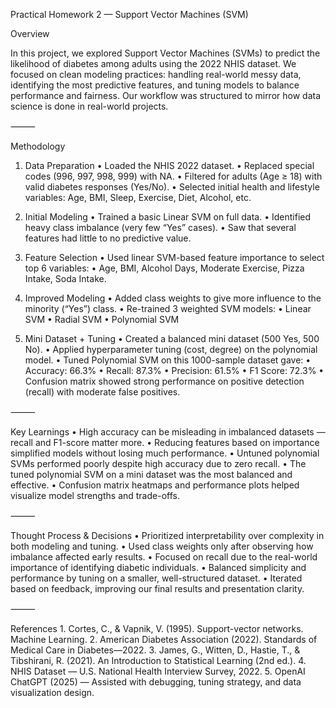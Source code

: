 Practical Homework 2 — Support Vector Machines (SVM)

 Overview

In this project, we explored Support Vector Machines (SVMs) to predict the likelihood of diabetes among adults using the 2022 NHIS dataset. We focused on clean modeling practices: handling real-world messy data, identifying the most predictive features, and tuning models to balance performance and fairness. Our workflow was structured to mirror how data science is done in real-world projects.

⸻

Methodology

1. Data Preparation
	•	Loaded the NHIS 2022 dataset.
	•	Replaced special codes (996, 997, 998, 999) with NA.
	•	Filtered for adults (Age ≥ 18) with valid diabetes responses (Yes/No).
	•	Selected initial health and lifestyle variables: Age, BMI, Sleep, Exercise, Diet, Alcohol, etc.

2. Initial Modeling
	•	Trained a basic Linear SVM on full data.
	•	Identified heavy class imbalance (very few “Yes” cases).
	•	Saw that several features had little to no predictive value.

3. Feature Selection
	•	Used linear SVM-based feature importance to select top 6 variables:
	•	Age, BMI, Alcohol Days, Moderate Exercise, Pizza Intake, Soda Intake.

4. Improved Modeling
	•	Added class weights to give more influence to the minority (“Yes”) class.
	•	Re-trained 3 weighted SVM models:
	•	Linear SVM
	•	Radial SVM
	•	Polynomial SVM

5. Mini Dataset + Tuning
	•	Created a balanced mini dataset (500 Yes, 500 No).
	•	Applied hyperparameter tuning (cost, degree) on the polynomial model.
	•	Tuned Polynomial SVM on this 1000-sample dataset gave:
	•	Accuracy: 66.3%
	•	Recall: 87.3%
	•	Precision: 61.5%
	•	F1 Score: 72.3%
	•	Confusion matrix showed strong performance on positive detection (recall) with moderate false positives.

⸻

Key Learnings
	•	High accuracy can be misleading in imbalanced datasets — recall and F1-score matter more.
	•	Reducing features based on importance simplified models without losing much performance.
	•	Untuned polynomial SVMs performed poorly despite high accuracy due to zero recall.
	•	The tuned polynomial SVM on a mini dataset was the most balanced and effective.
	•	Confusion matrix heatmaps and performance plots helped visualize model strengths and trade-offs.

⸻

Thought Process & Decisions
	•	Prioritized interpretability over complexity in both modeling and tuning.
	•	Used class weights only after observing how imbalance affected early results.
	•	Focused on recall due to the real-world importance of identifying diabetic individuals.
	•	Balanced simplicity and performance by tuning on a smaller, well-structured dataset.
	•	Iterated based on feedback, improving our final results and presentation clarity.

⸻

References
	1.	Cortes, C., & Vapnik, V. (1995). Support-vector networks. Machine Learning.
	2.	American Diabetes Association (2022). Standards of Medical Care in Diabetes—2022.
	3.	James, G., Witten, D., Hastie, T., & Tibshirani, R. (2021). An Introduction to Statistical Learning (2nd ed.).
	4.	NHIS Dataset — U.S. National Health Interview Survey, 2022.
	5.	OpenAI ChatGPT (2025) — Assisted with debugging, tuning strategy, and data visualization design.
